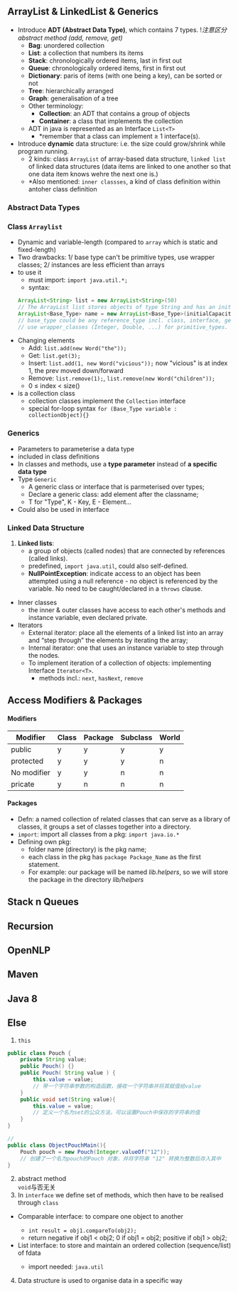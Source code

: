 ## ArrayList & LinkedList & Generics
- Introduce **ADT (Abstract Data Type)**, which contains 7 types. !*注意区分abstract method (add, remove, get)*
    - **Bag**: unordered collection
    - **List**: a collection that numbers its items
    - **Stack**: chronologically ordered items, last in first out
    - **Queue**: chronologically ordered items, first in first out
    - **Dictionary**: paris of items (with one being a key), can be sorted or not
    - **Tree**: hierarchically arranged
    - **Graph**: generalisation of a tree
    - Other terminology:
        - **Collection**: an ADT that contains a group of objects
        - **Container**: a class that implements the collection
    - ADT in java is represented as an Interface `List<T>`
        - *remember that a class can implement ≥ 1 interface(s).
- Introduce **dynamic** data structure: i.e. the size could grow/shrink while program running.
    - 2 kinds: class `ArrayList` of array-based data structure, `linked list` of linked data structures (data items are linked to one another so that one data item knows wehre the next one is.)
    - *Also mentioned: `inner classses`, a kind of class definition within antoher class definition


### Abstract Data Types


### Class `Arraylist`
- Dynamic and variable-length (compared to `array` which is static and fixed-length)
- Two drawbacks: 1/ base type can't be primitive types, use wrapper classes; 2/ instances are less efficient than arrays
- to use it 
    - must import: `import java.util.*;`
    - syntax: 
    ```java
    ArrayList<String> list = new ArrayList<String>(50)
    // The ArrayList list stores objects of type String and has an initial capacity of 50.
    ArrayList<Base_Type> name = new ArrayList<Base_Type>(initialCapacity);
    // base_type could be any reference_type incl. class, interface, generic, ...
    // use wrapper_classes (Integer, Double, ...) for primitive_types.
    ```
- Changing elements
    - Add: `list.add(new Word("the"));`
    - Get: `list.get(3);`
    - Insert: `list.add(1, new Word("vicious"));` now "vicious" is at index 1, the prev moved down/forward
    - Remove: `list.remove(1);`, `list.remove(new Word("children"));`
    - 0 ≤ index < size()
- is a collection class
    - collection classes implement the `Collection` interface
    - special for-loop syntax
    `for (Base_Type variable : collectionObject){}`

### Generics
- Parameters to parameterise a data type
- included in class definitions
- In classes and methods, use a **type parameter** instead of **a specific data type**
- Type `Generic`
    - A generic class or interface that is parmeterised over types;
    - Declare a generic class: add <T> element after the classname;
    - T for "Type", K - Key, E - Element...
- Could also be used in interface 

### Linked Data Structure
1. **Linked lists**: 
    - a group of objects (called nodes) that are connected by references (called links).
    - predefined, `import java.util`, could also self-defined.
    - **NullPointException**: indicate access to an object has been attempted using a null reference - no object is referenced by the variable. No need to be caught/declared in a `throws` clause.
- Inner classes
    - the inner & outer classes have access to each other's methods and instance variable, even declared private.
- Iterators
    - External iterator: place all the elements of a linked list into an array and “step through” the elements by iterating the array;
    - Internal iterator: one that uses an instance variable to step through the nodes.
    - To implement iteration of a collection of objects: implementing Interface `Iterator<T>`.
        - methods incl.: `next`, `hasNext`, `remove`


## Access Modifiers & Packages

#### Modifiers
| Modifier    | Class | Package | Subclass | World |
|-------------|-------|---------|----------|-------|
| public      | y     | y       | y        | y     |
| protected   | y     | y       | y        | n     |
| No modifier | y     | y       | n        | n     |
| pricate     | y     | n       | n        | n     |
#### Packages
- Defn: a named collection of related classes that can serve as a library of classes, it groups a set of classes together into a directory.
- `import`: import all classes from a pkg: `import java.io.*`
- Defining own pkg: 
    - folder name (directory) is the pkg name; 
    - each class in the pkg has `package Package_Name` as the first statement.
    - For example: our package will be named _lib.helpers_, so we will store the package in the directory _lib/helpers_



## Stack n Queues

## Recursion

## OpenNLP

## Maven

## Java 8

## Else
1. `this`
```java
public class Pouch {
    private String value;
    public Pouch() {}
    public Pouch( String value ) {
        this.value = value; 
        // 带一个字符串参数的构造函数，接收一个字符串并将其赋值给value
    }
    public void set(String value){
        this.value = value;
        // 定义一个名为set的公众方法，可以设置Pouch中保存的字符串的值
    }
}

// 
public class ObjectPouchMain(){
    Pouch pouch = new Pouch(Integer.valueOf("12"));
    // 创建了一个名为pouch的Pouch 对象，并将字符串 "12" 转换为整数后存入其中
}
```
2. abstract method <br>
`void`与否无关
3. In `interface` we define set of methods, which then have to be realised through `class`
- Comparable<T> interface: to compare one object to another
    - `int result = obj1.compareTo(obj2);`
    - return negative if obj1 < obj2; 0 if obj1 = obj2; positive if obj1 > obj2; 
- List<T> interface: to store and maintain an ordered collection (sequence/list) of fdata
    - import needed: `java.util`
4. Data structure is used to organise data in a specific way